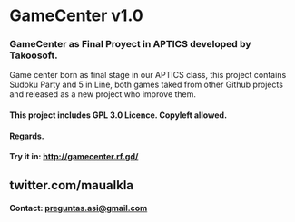 # GameCenter v1.0


### GameCenter as Final Proyect in APTICS developed by Takoosoft.

Game center born as final stage in our APTICS class, this project contains Sudoku Party and 5 in Line, both games taked from other Github projects and released as a new project who improve them.

#### This project includes GPL 3.0 Licence. Copyleft allowed.

#### Regards.

#### Try it in: http://gamecenter.rf.gd/


## twitter.com/maualkla

#### Contact: preguntas.asi@gmail.com

